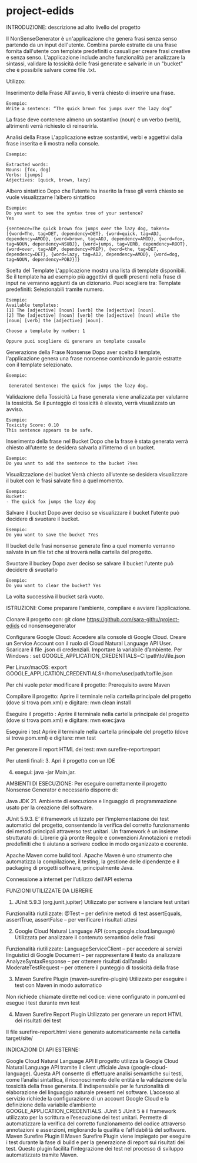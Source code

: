 # project-edids

INTRODUZIONE: descrizione ad alto livello del progetto

Il NonSenseGenerator è un'applicazione che genera frasi senza senso partendo da un input dell'utente. 
Combina parole estratte da una frase fornita dall'utente con template predefiniti o casuali per creare frasi creative e senza senso. 
L'applicazione include anche funzionalità per analizzare la sintassi, validare la tossicità delle frasi generate e salvarle in un "bucket" che è possibile salvare come file .txt.

Utilizzo:

Inserimento della Frase
All'avvio, ti verrà chiesto di inserire una frase.  

	Esempio: 
	Write a sentence: “The quick brown fox jumps over the lazy dog”

La frase deve contenere almeno un sostantivo (noun) e un verbo (verb), altrimenti verrà richiesto di reinserirla.

Analisi della Frase
L'applicazione estrae sostantivi, verbi e aggettivi dalla frase inserita e li mostra nella console.  
	
 	Esempio: 
  
	Extracted words:
	Nouns: [fox, dog]
	Verbs: [jumps]
	Adjectives: [quick, brown, lazy]
  
Albero sintattico
Dopo che l’utente ha inserito la frase gli verrà chiesto se vuole visualizzarne l’albero sintattico

	Esempio: 
	Do you want to see the syntax tree of your sentence?
	Yes
	
	{sentence=The quick brown fox jumps over the lazy dog, tokens=[{word=The, tag=DET, dependency=DET}, {word=quick, tag=ADJ, dependency=AMOD}, {word=brown, tag=ADJ, dependency=AMOD}, {word=fox, tag=NOUN, dependency=NSUBJ}, {word=jumps, tag=VERB, dependency=ROOT}, {word=over, tag=ADP, dependency=PREP}, {word=the, tag=DET, dependency=DET}, {word=lazy, tag=ADJ, dependency=AMOD}, {word=dog, tag=NOUN, dependency=POBJ}]}

Scelta del Template
L'applicazione mostra una lista di template disponibili. Se il template ha ad esempio più aggettivi di quelli presenti nella frase di input ne verranno aggiunti da un dizionario. Puoi scegliere tra:
Template predefiniti: Selezionabili tramite numero.  

  	Esempio: 
 	Available templates:
  	[1] The [adjective] [noun] [verb] the [adjective] [noun].
 	[2] The [adjective] [noun] [verb] the [adjective] [noun] while the [noun] [verb] the [adjective] [noun].
 
  	Choose a template by number: 1

	Oppure puoi scegliere di generare un template casuale

Generazione della Frase Nonsense
Dopo aver scelto il template, l'applicazione genera una frase nonsense combinando le parole estratte con il template selezionato.  
  	
   	Esempio:  
  `	Generated Sentence: The quick fox jumps the lazy dog.`

Validazione della Tossicità
La frase generata viene analizzata per valutarne la tossicità. Se il punteggio di tossicità è elevato, verrà visualizzato un avviso.  
 	
  	Esempio: 
  	Toxicity Score: 0.10
  	This sentence appears to be safe.

Inserimento della frase nel Bucket
Dopo che la frase è stata generata verrà chiesto all’utente se desidera salvarla all’interno di un bucket. 

	Esempio:
	Do you want to add the sentence to the bucket ?Yes

Visualizzazione del bucket
Verrà chiesto all’utente se desidera visualizzare il buket con le frasi salvate fino a quel momento.

	Esempio:
	Bucket:
	- The quick fox jumps the lazy dog

Salvare il bucket 
Dopo aver deciso se visualizzare il bucket l’utente può decidere di svuotare il bucket.

	Esempio:
	Do you want to save the bucket ?Yes

Il bucket delle frasi nonsense generate fino a quel momento verranno salvate in un file txt che si troverà nella cartella del progetto.


Svuotare il buckey
Dopo aver deciso se salvare il bucket l'utente può decidere di svuotarlo

	Esempio:
	Do you want to clear the bucket? Yes

La volta successiva il bucket sarà vuoto.





ISTRUZIONI:
Come preparare l'ambiente, compilare e avviare l’applicazione.

Clonare il progetto con: git clone https://github.com/sara-githu/project-edids cd nonsensegenerator 

Configurare Google Cloud:
Accedere alla console di Google Cloud.
Creare un Service Account con il ruolo di Cloud Natural Language API User.
Scaricare il file .json di credenziali. 
Importare la variabile d’ambiente. 
Per Windows : set GOOGLE_APPLICATION_CREDENTIALS=C:\path\to\file.json

Per Linux/macOS: export GOOGLE_APPLICATION_CREDENTIALS=/home/user/path/to/file.json

Per chi vuole poter modificare il progetto:
Prerequisito avere Maven

Compilare il progetto: 
Aprire il terminale nella cartella principale del progetto (dove si trova pom.xml) e digitare: 
mvn clean install

Eseguire il progetto : 
Aprire il terminale nella cartella principale del progetto (dove si trova pom.xml) e digitare: 
mvn exec:java


Eseguire i test
Aprire il terminale nella cartella principale del progetto (dove si trova pom.xml) e digitare: 
mvn test

Per generare il report HTML dei test: 
mvn surefire-report:report


Per utenti finali: 
3. Apri il progetto con un IDE 
 
4. esegui: java -jar Main.jar. 




AMBIENTI DI ESECUZIONE: 
Per eseguire correttamente il progetto Nonsense Generator è necessario disporre di: 

Java JDK 21. Ambiente di esecuzione e linguaggio di programmazione usato per la creazione del software.

JUnit 5.9.3. 
E’ il framework utilizzato per l’implementazione dei test automatici del progetto, consentendo la verifica del corretto funzionamento dei metodi principali attraverso test unitari.
Un framework è un insieme strutturato di:
Librerie già pronte
Regole e convenzioni
Annotazioni e metodi predefiniti che ti aiutano a scrivere codice in modo organizzato e coerente.


Apache Maven come build tool. 
Apache Maven è uno strumento che automatizza la compilazione, il testing, la gestione delle dipendenze e il packaging di progetti software, principalmente Java.

Connessione a internet per l’utilizzo dell'API esterna





FUNZIONI UTILIZZATE DA LIBRERIE
1. JUnit 5.9.3 (org.junit.jupiter)
Utilizzato per scrivere e lanciare test unitari


Funzionalità riutilizzate:
@Test – per definire metodi di test
assertEquals, assertTrue, assertFalse – per verificare i risultati attesi


2. Google Cloud Natural Language API (com.google.cloud.language)
Utilizzata per analizzare il contenuto semantico delle frasi


Funzionalità riutilizzate:
LanguageServiceClient – per accedere ai servizi linguistici di Google
Document – per rappresentare il testo da analizzare
AnalyzeSyntaxResponse – per ottenere risultati dall’analisi
ModerateTestRequest – per ottenere il punteggio di tossicità della frase


3. Maven Surefire Plugin (maven-surefire-plugin)
Utilizzato per eseguire i test con Maven in modo automatico


Non richiede chiamate dirette nel codice: viene configurato in pom.xml ed esegue i test durante mvn test


4. Maven Surefire Report Plugin
Utilizzato per generare un report HTML dei risultati dei test


Il file surefire-report.html viene generato automaticamente nella cartella target/site/






INDICAZIONI DI API ESTERNE:

Google Cloud Natural Language API
Il progetto utilizza la Google Cloud Natural Language API tramite il client ufficiale Java (google-cloud-language). Questa API consente di effettuare analisi semantiche sui testi, come l’analisi sintattica, il riconoscimento delle entità e la validazione della tossicità della frase generata. È indispensabile per le funzionalità di elaborazione del linguaggio naturale presenti nel software. L’accesso al servizio richiede la configurazione di un account Google Cloud e la definizione della variabile d’ambiente GOOGLE_APPLICATION_CREDENTIALS.
JUnit 5
JUnit 5 è il framework utilizzato per la scrittura e l’esecuzione dei test unitari. Permette di automatizzare la verifica del corretto funzionamento del codice attraverso annotazioni e asserzioni, migliorando la qualità e l’affidabilità del software.
Maven Surefire Plugin
Il Maven Surefire Plugin viene impiegato per eseguire i test durante la fase di build e per la generazione di report sui risultati dei test. Questo plugin facilita l’integrazione dei test nel processo di sviluppo automatizzato tramite Maven.




